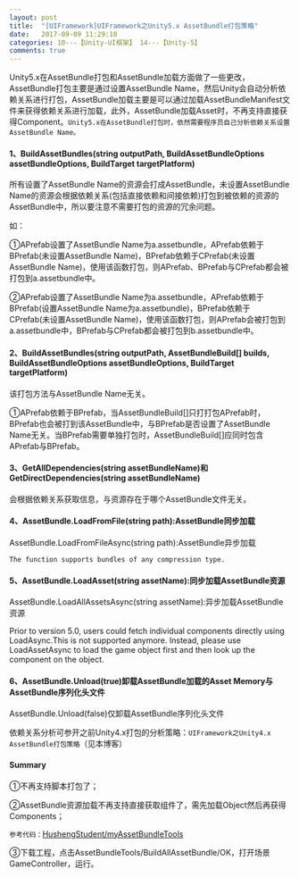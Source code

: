 ```yaml
---
layout: post
title:  "[UIFramework]UIFramework之Unity5.x AssetBundle打包策略"
date:   2017-09-09 11:29:10
categories: 10---【Unity-UI框架】 14---【Unity-5】
comments: true
---
```


Unity5.x在AssetBundle打包和AssetBundle加载方面做了一些更改，AssetBundle打包主要是通过设置AssetBundle Name，然后Unity会自动分析依赖关系进行打包，AssetBundle加载主要是可以通过加载AssetBundleManifest文件来获得依赖关系进行加载，此外，AssetBundle加载Asset时，不再支持直接获得Component。`Unity5.x在AssetBundle打包时，依然需要程序员自己分析依赖关系设置AssetBundle Name。`

#### 1、BuildAssetBundles(string outputPath, BuildAssetBundleOptions assetBundleOptions, BuildTarget targetPlatform)
所有设置了AssetBundle Name的资源会打成AssetBundle，未设置AssetBundle Name的资源会根据依赖关系(包括直接依赖和间接依赖)打包到被依赖的资源的AssetBundle中，所以要注意不需要打包的资源的冗余问题。

如：

①APrefab设置了AssetBundle Name为a.assetbundle，APrefab依赖于BPrefab(未设置AssetBundle Name)，BPrefab依赖于CPrefab(未设置AssetBundle Name)，使用该函数打包，则APrefab、BPrefab与CPrefab都会被打包到a.assetbundle中。

②APrefab设置了AssetBundle Name为a.assetbundle，APrefab依赖于BPrefab(设置AssetBundle Name为a.assetbundle)，BPrefab依赖于CPrefab(未设置AssetBundle Name)，使用该函数打包，则APrefab会被打包到a.assetbundle中，BPrefab与CPrefab都会被打包到b.assetbundle中。

#### 2、BuildAssetBundles(string outputPath, AssetBundleBuild[] builds, BuildAssetBundleOptions assetBundleOptions, BuildTarget targetPlatform)
该打包方法与AssetBundle Name无关。

①APrefab依赖于BPrefab，当AssetBundleBuild[]只打打包APrefab时，BPrefab也会被打到该AssetBundle中，与BPrefab是否设置了AssetBundle Name无关。当BPrefab需要单独打包时，AssetBundleBuild[]应同时包含APrefab与BPrefab。

#### 3、GetAllDependencies(string assetBundleName)和GetDirectDependencies(string assetBundleName)
会根据依赖关系获取信息，与资源存在于哪个AssetBundle文件无关。

#### 4、AssetBundle.LoadFromFile(string path):AssetBundle同步加载
AssetBundle.LoadFromFileAsync(string path):AssetBundle异步加载

`The function supports bundles of any compression type.`

#### 5、AssetBundle.LoadAsset(string assetName):同步加载AssetBundle资源
AssetBundle.LoadAllAssetsAsync(string assetName):异步加载AssetBundle资源

Prior to version 5.0, users could fetch individual components directly using LoadAsync.This is not supported anymore. Instead, please use LoadAssetAsync to load the game object first and then look up the component on the object.

#### 6、AssetBundle.Unload(true)卸载AssetBundle加载的Asset Memory与AssetBundle序列化头文件
AssetBundle.Unload(false)仅卸载AssetBundle序列化头文件

依赖关系分析可参开之前Unity4.x打包的分析策略：`UIFramework之Unity4.x AssetBundle打包策略`（见本博客）

#### Summary
①不再支持脚本打包了；

②AssetBundle资源加载不再支持直接获取组件了，需先加载Object然后再获得Components；

`参考代码：`[HushengStudent/myAssetBundleTools](https://github.com/HushengStudent/myAssetBundleTools)

③下载工程，点击AssetBundleTools/BuildAllAssetBundle/OK，打开场景GameController，运行。